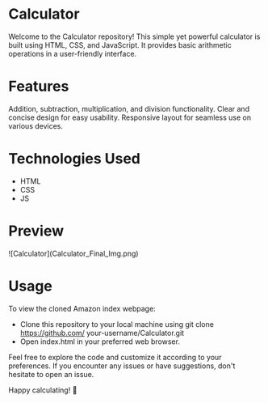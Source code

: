 <h1>Calculator</h1>

Welcome to the Calculator repository! This simple yet powerful calculator is built using HTML, CSS, and JavaScript. It provides basic arithmetic operations in a user-friendly interface.

<h1>Features</h1>

Addition, subtraction, multiplication, and division functionality.
Clear and concise design for easy usability.
Responsive layout for seamless use on various devices.

<h1>Technologies Used</h1>

* HTML
* CSS
* JS

<h1>Preview</h1>
![Calculator](Calculator_Final_Img.png)

<h1>Usage</h1>

To view the cloned Amazon index webpage:
* Clone this repository to your local machine using git clone https://github.com/ your-username/Calculator.git
* Open index.html in your preferred web browser.

Feel free to explore the code and customize it according to your preferences. If you encounter any issues or have suggestions, don't hesitate to open an issue.

Happy calculating! 🧮